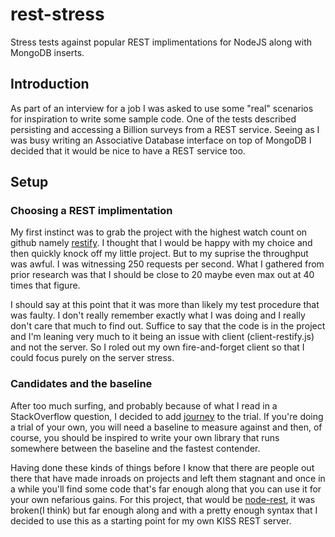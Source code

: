 rest-stress
===========
Stress tests against popular REST implimentations for NodeJS along with MongoDB inserts.

## Introduction
As part of an interview for a job I was asked to use some "real" scenarios for inspiration to write some sample code. One of the tests described persisting and accessing a Billion surveys from a REST service. Seeing as I was busy writing an Associative Database interface on top of MongoDB I decided that it would be nice to have a REST service too. 

## Setup
### Choosing a REST implimentation
My first instinct was to grab the project with the highest watch count on github namely [restify](http://mcavage.github.com/node-restify/). I thought that I would be happy with my choice and then quickly knock off my little project. But to my suprise the throughput was awful. I was witnessing 250 requests per second. What I gathered from prior research was that I should be close to 20 maybe even max out at 40 times that figure. 

I should say at this point that it was more than likely my test procedure that was faulty. I don't really remember exactly what I was doing and I really don't care that much to find out. Suffice to say that the code is in the project and I'm leaning very much to it being an issue with client (client-restify.js) and not the server. So I roled out my own fire-and-forget client so that I could focus purely on the server stress.     

### Candidates and the baseline
After too much surfing, and probably because of what I read in a StackOverflow question, I decided to add [journey](https://github.com/cloudhead/journey) to the trial. If you're doing a trial of your own, you will need a baseline to measure against and then, of course, you should be inspired to write your own library that runs somewhere between the baseline and the fastest contender. 

Having done these kinds of things before I know that there are people out there that have made inroads on projects and left them stagnant and once in a while you'll find some code that's far enough along that you can use it for your own nefarious gains. For this project, that would be [node-rest](https://github.com/tmpvar/node-rest), it was broken(I think) but far enough along and with a pretty enough syntax that I decided to use this as a starting point for my own KISS REST server.